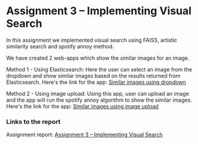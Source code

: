 
# Assignment 3 – Implementing Visual Search

  In this assignment we implemented visual search using FAISS, artistic similarity search and spotify annoy method.
  
  We have created 2 web-apps which show the similar images for an image.
  
  Method 1 - Using Elasticsearch: Here the user can select an image from the dropdown and show similar images based on the results returned from Elasticsearch.
  Here's the link for the app: [Similar images using dropdown](https://elasticsearch-heroku.herokuapp.com/)
  
  Method 2 - Using image upload: Using this app, user can upload an image and the app will run the spotify annoy algorithm to show the similar images.
  Here's the link for the app: [Similar images using image upload](http://52.41.232.196:8501/)
  
### Links to the report

Assignment report: [Assignment 3 – Implementing Visual Search](https://codelabs-preview.appspot.com/?file_id=15Rb4k-NpsPqYdcXOflPL_6lNDGg0ffaLERwGFlJbQzA#0)
